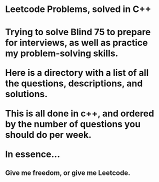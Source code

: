 <h1> Leetcode Problems, solved in C++ <h1>

<p>Trying to solve Blind 75 to prepare for interviews, as well as practice my problem-solving skills.

Here is a directory with a list of all the questions, descriptions, and solutions.

This is all done in c++, and ordered by the number of questions you should do per week.

In essence...</p>

<h2>Give me freedom, or give me Leetcode.<h2>
